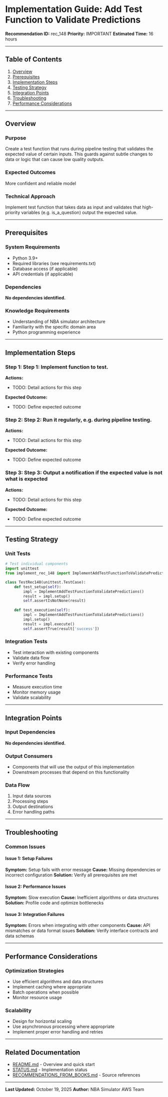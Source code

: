 # Implementation Guide: Add Test Function to Validate Predictions

**Recommendation ID:** rec_148
**Priority:** IMPORTANT
**Estimated Time:** 16 hours

---

## Table of Contents

1. [Overview](#overview)
2. [Prerequisites](#prerequisites)
3. [Implementation Steps](#implementation-steps)
4. [Testing Strategy](#testing-strategy)
5. [Integration Points](#integration-points)
6. [Troubleshooting](#troubleshooting)
7. [Performance Considerations](#performance-considerations)

---

## Overview

### Purpose

Create a test function that runs during pipeline testing that validates the expected value of certain inputs. This guards against subtle changes to data or logic that can cause low quality outputs.

### Expected Outcomes

More confident and reliable model

### Technical Approach

Implement test function that takes data as input and validates that high-priority variables (e.g. is_a_question) output the expected value.

---

## Prerequisites

### System Requirements

- Python 3.9+
- Required libraries (see requirements.txt)
- Database access (if applicable)
- API credentials (if applicable)

### Dependencies

**No dependencies identified.**

### Knowledge Requirements

- Understanding of NBA simulator architecture
- Familiarity with the specific domain area
- Python programming experience

---

## Implementation Steps

### Step 1: Step 1: Implement function to test.

**Actions:**
- TODO: Detail actions for this step

**Expected Outcome:**
- TODO: Define expected outcome

### Step 2: Step 2: Run it regularly, e.g. during pipeline testing.

**Actions:**
- TODO: Detail actions for this step

**Expected Outcome:**
- TODO: Define expected outcome

### Step 3: Step 3: Output a notification if the expected value is not what is expected

**Actions:**
- TODO: Detail actions for this step

**Expected Outcome:**
- TODO: Define expected outcome



---

## Testing Strategy

### Unit Tests

```python
# Test individual components
import unittest
from implement_rec_148 import ImplementAddTestFunctionToValidatePredictions

class TestRec148(unittest.TestCase):
    def test_setup(self):
        impl = ImplementAddTestFunctionToValidatePredictions()
        result = impl.setup()
        self.assertIsNotNone(result)
    
    def test_execution(self):
        impl = ImplementAddTestFunctionToValidatePredictions()
        impl.setup()
        result = impl.execute()
        self.assertTrue(result['success'])
```

### Integration Tests

- Test interaction with existing components
- Validate data flow
- Verify error handling

### Performance Tests

- Measure execution time
- Monitor memory usage
- Validate scalability

---

## Integration Points

### Input Dependencies

**No dependencies identified.**

### Output Consumers

- Components that will use the output of this implementation
- Downstream processes that depend on this functionality

### Data Flow

1. Input data sources
2. Processing steps
3. Output destinations
4. Error handling paths

---

## Troubleshooting

### Common Issues

#### Issue 1: Setup Failures

**Symptom:** Setup fails with error message
**Cause:** Missing dependencies or incorrect configuration
**Solution:** Verify all prerequisites are met

#### Issue 2: Performance Issues

**Symptom:** Slow execution
**Cause:** Inefficient algorithms or data structures
**Solution:** Profile code and optimize bottlenecks

#### Issue 3: Integration Failures

**Symptom:** Errors when integrating with other components
**Cause:** API mismatches or data format issues
**Solution:** Verify interface contracts and data schemas

---

## Performance Considerations

### Optimization Strategies

- Use efficient algorithms and data structures
- Implement caching where appropriate
- Batch operations when possible
- Monitor resource usage

### Scalability

- Design for horizontal scaling
- Use asynchronous processing where appropriate
- Implement proper error handling and retries

---

## Related Documentation

- [README.md](README.md) - Overview and quick start
- [STATUS.md](STATUS.md) - Implementation status
- [RECOMMENDATIONS_FROM_BOOKS.md](RECOMMENDATIONS_FROM_BOOKS.md) - Source references

---

**Last Updated:** October 19, 2025
**Author:** NBA Simulator AWS Team
